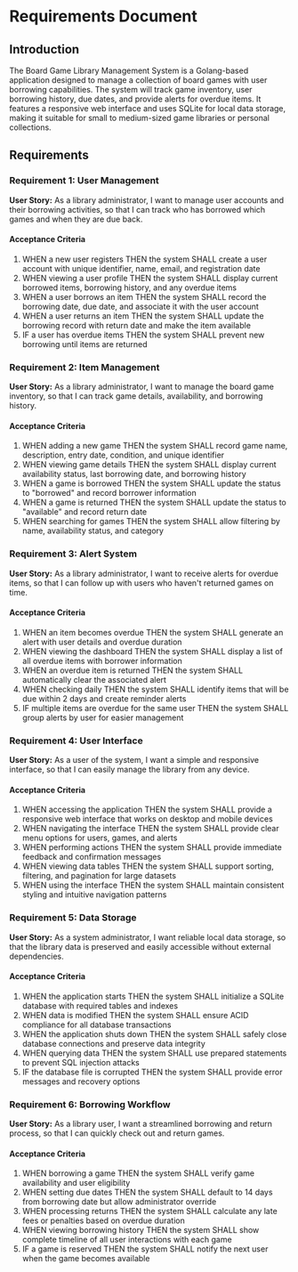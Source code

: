 # Requirements Document

## Introduction

The Board Game Library Management System is a Golang-based application designed to manage a collection of board games with user borrowing capabilities. The system will track game inventory, user borrowing history, due dates, and provide alerts for overdue items. It features a responsive web interface and uses SQLite for local data storage, making it suitable for small to medium-sized game libraries or personal collections.

## Requirements

### Requirement 1: User Management

**User Story:** As a library administrator, I want to manage user accounts and their borrowing activities, so that I can track who has borrowed which games and when they are due back.

#### Acceptance Criteria

1. WHEN a new user registers THEN the system SHALL create a user account with unique identifier, name, email, and registration date
2. WHEN viewing a user profile THEN the system SHALL display current borrowed items, borrowing history, and any overdue items
3. WHEN a user borrows an item THEN the system SHALL record the borrowing date, due date, and associate it with the user account
4. WHEN a user returns an item THEN the system SHALL update the borrowing record with return date and make the item available
5. IF a user has overdue items THEN the system SHALL prevent new borrowing until items are returned

### Requirement 2: Item Management

**User Story:** As a library administrator, I want to manage the board game inventory, so that I can track game details, availability, and borrowing history.

#### Acceptance Criteria

1. WHEN adding a new game THEN the system SHALL record game name, description, entry date, condition, and unique identifier
2. WHEN viewing game details THEN the system SHALL display current availability status, last borrowing date, and borrowing history
3. WHEN a game is borrowed THEN the system SHALL update the status to "borrowed" and record borrower information
4. WHEN a game is returned THEN the system SHALL update the status to "available" and record return date
5. WHEN searching for games THEN the system SHALL allow filtering by name, availability status, and category

### Requirement 3: Alert System

**User Story:** As a library administrator, I want to receive alerts for overdue items, so that I can follow up with users who haven't returned games on time.

#### Acceptance Criteria

1. WHEN an item becomes overdue THEN the system SHALL generate an alert with user details and overdue duration
2. WHEN viewing the dashboard THEN the system SHALL display a list of all overdue items with borrower information
3. WHEN an overdue item is returned THEN the system SHALL automatically clear the associated alert
4. WHEN checking daily THEN the system SHALL identify items that will be due within 2 days and create reminder alerts
5. IF multiple items are overdue for the same user THEN the system SHALL group alerts by user for easier management

### Requirement 4: User Interface

**User Story:** As a user of the system, I want a simple and responsive interface, so that I can easily manage the library from any device.

#### Acceptance Criteria

1. WHEN accessing the application THEN the system SHALL provide a responsive web interface that works on desktop and mobile devices
2. WHEN navigating the interface THEN the system SHALL provide clear menu options for users, games, and alerts
3. WHEN performing actions THEN the system SHALL provide immediate feedback and confirmation messages
4. WHEN viewing data tables THEN the system SHALL support sorting, filtering, and pagination for large datasets
5. WHEN using the interface THEN the system SHALL maintain consistent styling and intuitive navigation patterns

### Requirement 5: Data Storage

**User Story:** As a system administrator, I want reliable local data storage, so that the library data is preserved and easily accessible without external dependencies.

#### Acceptance Criteria

1. WHEN the application starts THEN the system SHALL initialize a SQLite database with required tables and indexes
2. WHEN data is modified THEN the system SHALL ensure ACID compliance for all database transactions
3. WHEN the application shuts down THEN the system SHALL safely close database connections and preserve data integrity
4. WHEN querying data THEN the system SHALL use prepared statements to prevent SQL injection attacks
5. IF the database file is corrupted THEN the system SHALL provide error messages and recovery options

### Requirement 6: Borrowing Workflow

**User Story:** As a library user, I want a streamlined borrowing and return process, so that I can quickly check out and return games.

#### Acceptance Criteria

1. WHEN borrowing a game THEN the system SHALL verify game availability and user eligibility
2. WHEN setting due dates THEN the system SHALL default to 14 days from borrowing date but allow administrator override
3. WHEN processing returns THEN the system SHALL calculate any late fees or penalties based on overdue duration
4. WHEN viewing borrowing history THEN the system SHALL show complete timeline of all user interactions with each game
5. IF a game is reserved THEN the system SHALL notify the next user when the game becomes available